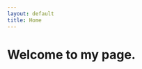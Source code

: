 ```yaml
---
layout: default
title: Home
---
```


<!--------------- hero section starts here --------------->
<div class="hero">
  <div class="header">
        <h1 class="line anim-typewriter">Welcome to my page.</h1>
  </div>
</div>
<!--------------- hero section ends here --------------->
<div class="container"> 

</div>

 